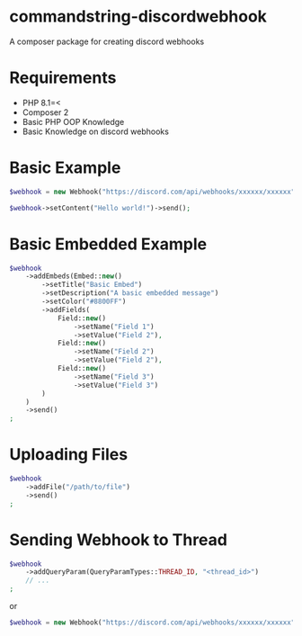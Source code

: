 # commandstring-discordwebhook #
A composer package for creating discord webhooks

# Requirements #
* PHP 8.1=<
* Composer 2
* Basic PHP OOP Knowledge
* Basic Knowledge on discord webhooks

# Basic Example #

```php
$webhook = new Webhook("https://discord.com/api/webhooks/xxxxxx/xxxxxx");

$webhook->setContent("Hello world!")->send();
```

# Basic Embedded Example #

```php
$webhook
    ->addEmbeds(Embed::new()
        ->setTitle("Basic Embed")
        ->setDescription("A basic embedded message")
        ->setColor("#8800FF")
        ->addFields(
            Field::new()
                ->setName("Field 1")
                ->setValue("Field 2"),
            Field::new()
                ->setName("Field 2")
                ->setValue("Field 2"),
            Field::new()
                ->setName("Field 3")
                ->setValue("Field 3")
        )
    )
    ->send()
;
```

# Uploading Files #

```php
$webhook
    ->addFile("/path/to/file")
    ->send()
;
```

# Sending Webhook to Thread #

```php
$webhook
    ->addQueryParam(QueryParamTypes::THREAD_ID, "<thread_id>")
    // ...
;
```

or 

```php
$webhook = new Webhook("https://discord.com/api/webhooks/xxxxxx/xxxxxx", "<thread_id>");
```
